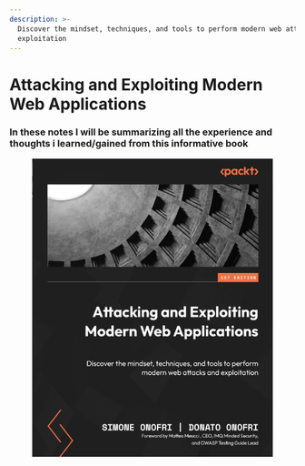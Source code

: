 ```yaml
---
description: >-
  Discover the mindset, techniques, and tools to perform modern web attacks and
  exploitation
---
```


# Attacking and Exploiting Modern Web Applications

### In these notes I will be summarizing all the experience and thoughts i learned/gained from this informative book

<figure><img src="../../.gitbook/assets/image.png" alt=""><figcaption></figcaption></figure>
